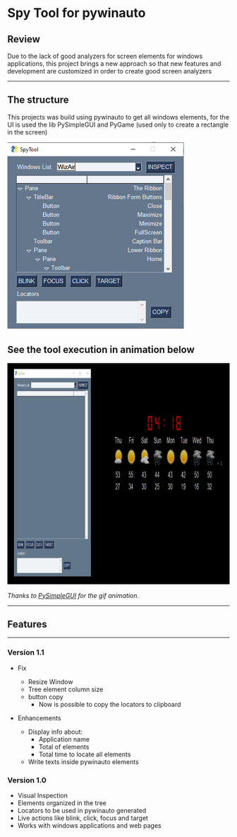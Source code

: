 # Spy Tool for pywinauto

## Review

Due to the lack of good analyzers for screen elements for windows applications, this project brings a new approach so that new features and development are customized in order to create good screen analyzers

---

## The structure

This projects was build using pywinauto to get all windows elements, for the UI is used the lib PySimpleGUI and PyGame (used only to create a rectangle in the screen)

<img  src="media/UI.png"  width=402  height=425>

## See the tool execution in animation below

<img  src="media/example.gif" width=800  height=500>

*Thanks to [PySimpleGUI](https://github.com/PySimpleGUI) for the gif animation.*

---

## Features

---
### Version 1.1
- Fix 
    - Resize Window
    - Tree element column size
    - button copy
        - Now is possible to copy the locators to clipboard

- Enhancements
    - Display info about:
        - Application name
        - Total of elements
        - Total time to locate all elements
    - Write texts inside pywinauto elements



### Version 1.0

- Visual Inspection
- Elements organized in the tree
- Locators to be used in pywinauto generated
- Live actions like blink, click, focus and target
- Works with windows applications and web pages

